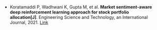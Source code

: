 * Koratamaddi P, Wadhwani K, Gupta M, et al. <b>Market sentiment-aware deep reinforcement learning approach for stock portfolio allocation[J]</b>. Engineering Science and Technology, an International Journal, 2021. [Link](https://www.sciencedirect.com/science/article/pii/S2215098621000070)